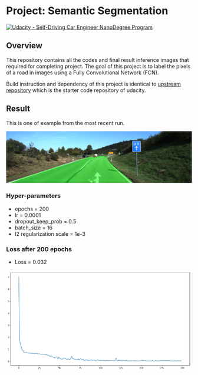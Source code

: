 # **Project: Semantic Segmentation**
[![Udacity - Self-Driving Car Engineer NanoDegree Program](https://s3.amazonaws.com/udacity-sdc/github/shield-carnd.svg)](http://www.udacity.com/drive)

## Overview
This repository contains all the codes and final result inference images that required for completing project. The goal of this project is to label the pixels of a road in images using a Fully Convolutional Network (FCN).

Build instruction and dependency of this project is identical to [upstream repository](https://github.com/udacity/CarND-Semantic-Segmentation) which is the starter code repository of udacity.

## Result

[//]: # (Image References)

[result]: ./runs/1521720623.4380422/umm_000033.png "an example of inference image"
[loss]: ./runs/loss_e200_1521720623.4380422.png  "loss plot"

This is one of example from the most recent run.

![alt text][result]

### Hyper-parameters
- epochs = 200
- lr = 0.0001
- dropout_keep_prob = 0.5
- batch_size = 16
- l2 regularization scale = 1e-3

### Loss after 200 epochs
- Loss = 0.032

![alt text][loss]